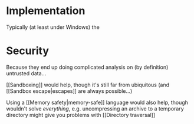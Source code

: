 # Implementation
Typically (at least under Windows) the
# Security
Because they end up doing complicated analysis on (by definition) untrusted data...

[[Sandboxing]] would help, though it's still far from ubiquitous (and [[Sandbox escape|escapes]] are always possible...)

Using a [[Memory safety|memory-safe]] language would also help, though wouldn't solve *everything*, e.g. uncompressing an archive to a temporary directory might give you problems with [[Directory traversal]]